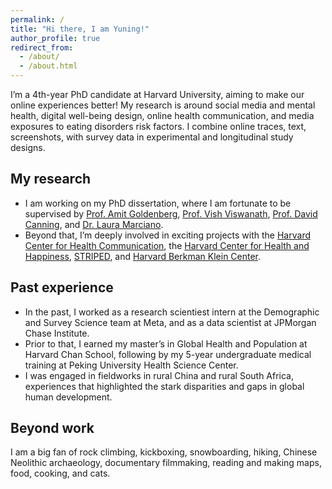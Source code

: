 ```yaml
---
permalink: /
title: "Hi there, I am Yuning!"
author_profile: true
redirect_from: 
  - /about/
  - /about.html
---
```




I’m a 4th-year PhD candidate at Harvard University, aiming to make our online experiences better! My research is around social media and mental health, digital well-being design, online health communication, and media exposures to eating disorders risk factors. I combine online traces, text, screenshots, with survey data in experimental and longitudinal study designs. 

## My research
- I am working on my PhD dissertation, where I am fortunate to be supervised by [Prof. Amit Goldenberg](https://www.amitgoldenberg.com/), [Prof. Vish Viswanath](https://www.hsph.harvard.edu/profile/kasisomayajula-viswanath/), [Prof. David Canning](https://www.hsph.harvard.edu/david-canning/), and [Dr. Laura Marciano](https://www.laura-marciano.com/).<br/>
- Beyond that, I’m deeply involved in exciting projects with the [Harvard Center for Health Communication](https://www.hsph.harvard.edu/chc/), the [Harvard Center for Health and Happiness](https://www.hsph.harvard.edu/health-happiness/), [STRIPED](https://www.hsph.harvard.edu/striped/), and [Harvard Berkman Klein Center](https://cyber.harvard.edu/). <br/>
<!-- -For more details, please check the [Selected Projects](https://yuning-liu-712.github.io/yuningliu.github.io//portfolio/). -->


## Past experience
- In the past, I worked as a research scientiest intern at the Demographic and Survey Science team at Meta, and as a data scientist at JPMorgan Chase Institute. <br/>
- Prior to that, I earned my master’s in Global Health and Population at Harvard Chan School, following by my 5-year undergraduate medical training at Peking University Health Science Center.<br/>
- I was engaged in fieldworks in rural China and rural South Africa, experiences that highlighted the stark disparities and gaps in global human development.


## Beyond work
I am a big fan of rock climbing, kickboxing, snowboarding, hiking, Chinese Neolithic archaeology, documentary filmmaking, reading and making maps, food, cooking, and cats.
